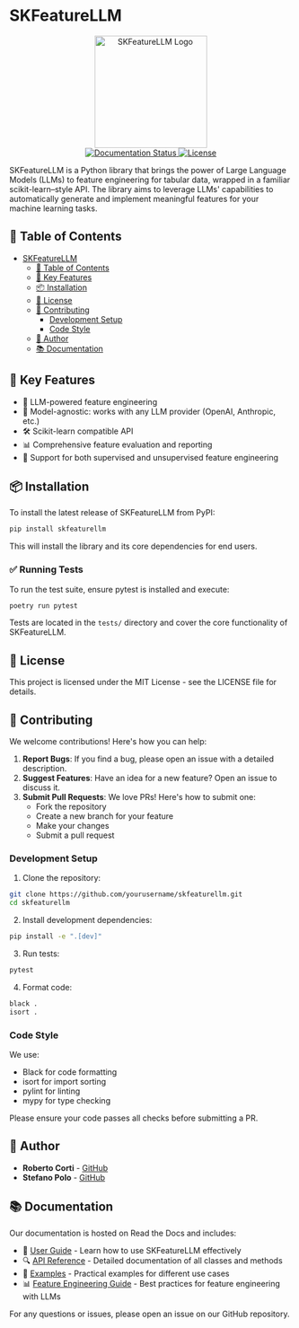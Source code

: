 # SKFeatureLLM

<div align="center">
  <img src="docs/_static/logo.png" alt="SKFeatureLLM Logo" width="200"/>
</div>

<div align="center">
  <a href="https://skfeaturellm.readthedocs.io/">
    <img src="https://readthedocs.org/projects/skfeaturellm/badge/?version=latest" alt="Documentation Status">
  </a>
  <a href="https://github.com/RobertoCorti/skfeaturellm/blob/feat/docs/LICENSE">
    <img src="https://img.shields.io/badge/license-MIT-blue.svg" alt="License">
  </a>
</div>

SKFeatureLLM is a Python library that brings the power of Large Language Models (LLMs) to feature engineering for tabular data, wrapped in a familiar scikit-learn–style API. The library aims to leverage LLMs' capabilities to automatically generate and implement meaningful features for your machine learning tasks.

## 📑 Table of Contents

- [SKFeatureLLM](#skfeaturellm)
  - [📑 Table of Contents](#-table-of-contents)
  - [🌟 Key Features](#-key-features)
  - [📦 Installation](#-installation)
  - [📄 License](#-license)
  - [🤝 Contributing](#-contributing)
    - [Development Setup](#development-setup)
    - [Code Style](#code-style)
  - [👤 Author](#-author)
  - [📚 Documentation](#-documentation)

## 🌟 Key Features

- 🤖 LLM-powered feature engineering
- 🔌 Model-agnostic: works with any LLM provider (OpenAI, Anthropic, etc.)
- 🛠 Scikit-learn compatible API
- 📊 Comprehensive feature evaluation and reporting
- 🎯 Support for both supervised and unsupervised feature engineering


## 📦 Installation
To install the latest release of SKFeatureLLM from PyPI:

```bash
pip install skfeaturellm
```

This will install the library and its core dependencies for end users.

### ✅ Running Tests

To run the test suite, ensure pytest is installed and execute:

```bash
poetry run pytest
```

Tests are located in the `tests/` directory and cover the core functionality of SKFeatureLLM.


## 📄 License

This project is licensed under the MIT License - see the LICENSE file for details.

## 🤝 Contributing

We welcome contributions! Here's how you can help:

1. **Report Bugs**: If you find a bug, please open an issue with a detailed description.
2. **Suggest Features**: Have an idea for a new feature? Open an issue to discuss it.
3. **Submit Pull Requests**: We love PRs! Here's how to submit one:
   - Fork the repository
   - Create a new branch for your feature
   - Make your changes
   - Submit a pull request

### Development Setup

1. Clone the repository:
```bash
git clone https://github.com/yourusername/skfeaturellm.git
cd skfeaturellm
```

2. Install development dependencies:
```bash
pip install -e ".[dev]"
```

3. Run tests:
```bash
pytest
```

4. Format code:
```bash
black .
isort .
```

### Code Style

We use:
- Black for code formatting
- isort for import sorting
- pylint for linting
- mypy for type checking

Please ensure your code passes all checks before submitting a PR.

## 👤 Author

- **Roberto Corti** - [GitHub](https://github.com/RobertoCorti)
- **Stefano Polo** - [GitHub](https://github.com/stefano-polo)

## 📚 Documentation

Our documentation is hosted on Read the Docs and includes:

- 📖 [User Guide](https://skfeaturellm.readthedocs.io/en/latest/user_guide.html) - Learn how to use SKFeatureLLM effectively
- 🔍 [API Reference](https://skfeaturellm.readthedocs.io/en/latest/api_reference.html) - Detailed documentation of all classes and methods
- 🎯 [Examples](https://skfeaturellm.readthedocs.io/en/latest/examples.html) - Practical examples for different use cases
- 📊 [Feature Engineering Guide](https://skfeaturellm.readthedocs.io/en/latest/user_guide.html#feature-engineering) - Best practices for feature engineering with LLMs

For any questions or issues, please open an issue on our GitHub repository.
